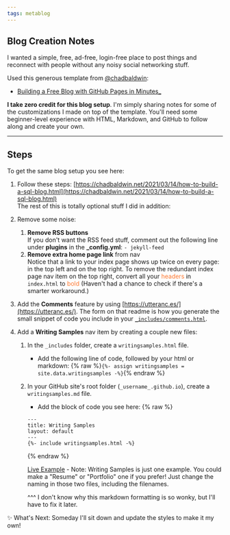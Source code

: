 ```yaml
---
tags: metablog
---
```

## Blog Creation Notes
I wanted a simple, free, ad-free, login-free place to post things and reconnect with people without any noisy social networking stuff.

Used this generous template from [@chadbaldwin](https://github.com/chadbaldwin): 
 - [Building a Free Blog with GitHub Pages in Minutes_](https://chadbaldwin.net/2021/03/14/how-to-build-a-sql-blog.html)
 
**I take zero credit for this blog setup**. I'm simply sharing notes for some of the customizations I made on top of the template. You'll need some beginner-level experience with HTML, Markdown, and GitHub to follow along and create your own.

---

## Steps
To get the same blog setup you see here: 
1. Follow these steps: [https://chadbaldwin.net/2021/03/14/how-to-build-a-sql-blog.html](https://chadbaldwin.net/2021/03/14/how-to-build-a-sql-blog.html) <br>The rest of this is totally optional stuff I did in addition:
2. Remove some noise: 
	1. **Remove RSS buttons** <br>If you don't want the RSS feed stuff, comment out the following line under **plugins** in the **_config.yml**: `- jekyll-feed`
	2. **Remove extra home page link** from nav <br>Notice that a link to your index page shows up twice on every page: in the top left and on the top right. To remove the redundant index page nav item on the top right, convert all your <font color="#FF7A32">headers</font> in `index.html` to <font color="#FF7A32">bold</font> (Haven't had a chance to check if there's a smarter workaround.) 
	
3. Add the **Comments** feature by using [https://utteranc.es/](https://utteranc.es/). The form on that readme is how you generate the small snippet of code you include in your [`_includes/comments.html`](https://github.com/soyoahn/soyoahn.github.io/blob/4d45a93eb0e5d3e8518eb254974de5bd0bd8caab/_includes/comments.html).

4. Add a **Writing Samples** nav item by creating a couple new files: 
	1. In the `_includes` folder, create a `writingsamples.html` file. 
		- Add the following line of code, followed by your html or markdown: {% raw %}`{%- assign writingsamples = site.data.writingsamples -%}`{% endraw %}
	2. In your GitHub site's root folder (`_username_.github.io`), create a `writingsamples.md` file.
		- Add the block of code you see here: 
		{% raw %} 
		``` 
		--- 
		title: Writing Samples 
		layout: default 
		--- 
		{%- include writingsamples.html -%} 
		``` 
		{% endraw %}
		
		[Live Example](https://github.com/soyoahn/soyoahn.github.io/blob/main/writingsamples.md?plain=1)  - Note: Writing Samples is just one example. You could make a "Resume" or "Portfolio" one if you prefer! Just change the naming in those two files, including the filenames. 
		
		^^^ I don't know why this markdown formatting is so wonky, but I'll have to fix it later. 
		
✨ What's Next: Someday I'll sit down and update the styles to make it my own!